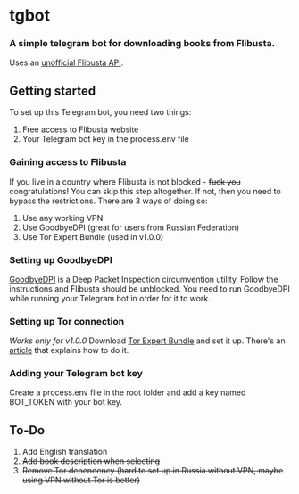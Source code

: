 # tgbot
### A simple telegram bot for downloading books from Flibusta.
Uses an [unofficial Flibusta API](https://github.com/ynhhoJ/flibusta-api/tree/master).

## Getting started
To set up this Telegram bot, you need two things:
1. Free access to Flibusta website
2. Your Telegram bot key in the process.env file

### Gaining access to Flibusta
If you live in a country where Flibusta is not blocked - ~~fuck you~~ congratulations! You can skip this step altogether.
If not, then you need to bypass the restrictions. There are 3 ways of doing so:
1. Use any working VPN
2. Use GoodbyeDPI (great for users from Russian Federation)
3. Use Tor Expert Bundle (used in v1.0.0)

### Setting up GoodbyeDPI
[GoodbyeDPI](https://github.com/ValdikSS/GoodbyeDPI) is a Deep Packet Inspection circumvention utility. Follow the instructions and Flibusta should be unblocked.
You need to run GoodbyeDPI while running your Telegram bot in order for it to work.

### Setting up Tor connection
*Works only for v1.0.0*
Download [Tor Expert Bundle](https://www.torproject.org/download/tor/) and set it up. There's an [article](https://community.torproject.org/relay/setup/bridge/windows/) that explains how to do it.

### Adding your Telegram bot key
Create a process.env file in the root folder and add a key named BOT_TOKEN with your bot key.

## To-Do
1. Add English translation
2. ~~Add book description when selecting~~
3. ~~Remove Tor dependency (hard to set up in Russia without VPN, maybe using VPN without Tor is better)~~